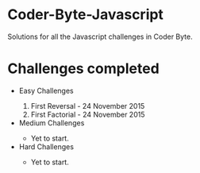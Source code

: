 # Coder-Byte-Javascript
Solutions for all the Javascript challenges in Coder Byte.

# Challenges completed
<ul> 
  <li> Easy Challenges </li>
    <ol> 
      <li> First Reversal - 24 November 2015</li>
      <li> First Factorial - 24 November 2015</li>
    </ol>
  <li> Medium Challenges</li>
    <ul>
      <li>Yet to start.</li>
    </ul>
  <li> Hard Challenges</li>
    <ul>
      <li>Yet to start.</li>
    </ul>
</ul>
